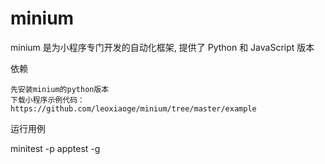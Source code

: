 # minium
minium 是为小程序专门开发的自动化框架, 提供了 Python 和 JavaScript 版本

依赖

    先安装minium的python版本
    下载小程序示例代码： https://github.com/leoxiaoge/minium/tree/master/example

运行用例

minitest -p apptest -g
